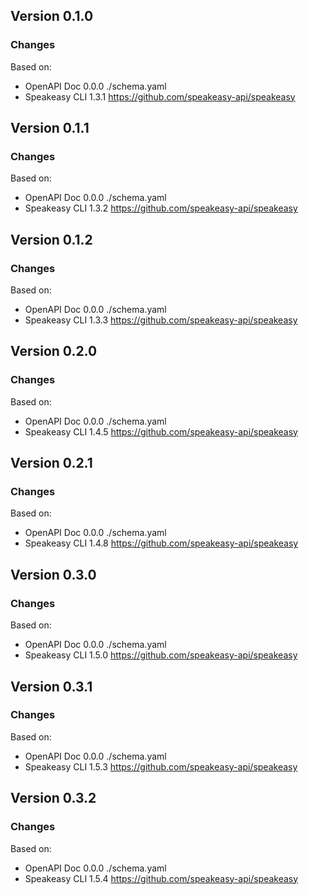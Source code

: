 

## Version 0.1.0
### Changes
Based on:
- OpenAPI Doc 0.0.0 ./schema.yaml
- Speakeasy CLI 1.3.1 https://github.com/speakeasy-api/speakeasy

## Version 0.1.1
### Changes
Based on:
- OpenAPI Doc 0.0.0 ./schema.yaml
- Speakeasy CLI 1.3.2 https://github.com/speakeasy-api/speakeasy

## Version 0.1.2
### Changes
Based on:
- OpenAPI Doc 0.0.0 ./schema.yaml
- Speakeasy CLI 1.3.3 https://github.com/speakeasy-api/speakeasy

## Version 0.2.0
### Changes
Based on:
- OpenAPI Doc 0.0.0 ./schema.yaml
- Speakeasy CLI 1.4.5 https://github.com/speakeasy-api/speakeasy

## Version 0.2.1
### Changes
Based on:
- OpenAPI Doc 0.0.0 ./schema.yaml
- Speakeasy CLI 1.4.8 https://github.com/speakeasy-api/speakeasy

## Version 0.3.0
### Changes
Based on:
- OpenAPI Doc 0.0.0 ./schema.yaml
- Speakeasy CLI 1.5.0 https://github.com/speakeasy-api/speakeasy

## Version 0.3.1
### Changes
Based on:
- OpenAPI Doc 0.0.0 ./schema.yaml
- Speakeasy CLI 1.5.3 https://github.com/speakeasy-api/speakeasy

## Version 0.3.2
### Changes
Based on:
- OpenAPI Doc 0.0.0 ./schema.yaml
- Speakeasy CLI 1.5.4 https://github.com/speakeasy-api/speakeasy